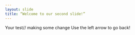 ```yaml
---
layout: slide
title: “Welcome to our second slide!”
---
```

Your test// making some change
Use the left arrow to go back!
